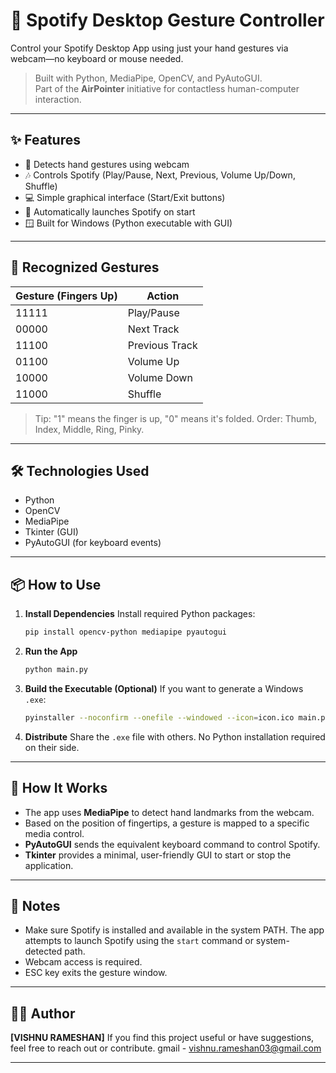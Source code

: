 # 🎵 Spotify Desktop Gesture Controller

Control your Spotify Desktop App using just your hand gestures via webcam—no keyboard or mouse needed.

> Built with Python, MediaPipe, OpenCV, and PyAutoGUI.  
> Part of the **AirPointer** initiative for contactless human-computer interaction.

---

## ✨ Features

* 👋 Detects hand gestures using webcam
* 🎶 Controls Spotify (Play/Pause, Next, Previous, Volume Up/Down, Shuffle)
* 💻 Simple graphical interface (Start/Exit buttons)
* 🚀 Automatically launches Spotify on start
* 🪟 Built for Windows (Python executable with GUI)

---

## 📸 Recognized Gestures

| Gesture (Fingers Up) | Action         |
| -------------------- | -------------- |
| 11111                | Play/Pause     |
| 00000                | Next Track     |
| 11100                | Previous Track |
| 01100                | Volume Up      |
| 10000                | Volume Down    |
| 11000                | Shuffle        |

> Tip: "1" means the finger is up, "0" means it's folded. Order: Thumb, Index, Middle, Ring, Pinky.

---

## 🛠️ Technologies Used

* Python
* OpenCV
* MediaPipe
* Tkinter (GUI)
* PyAutoGUI (for keyboard events)

---

## 📦 How to Use

1. **Install Dependencies**
   Install required Python packages:

   ```bash
   pip install opencv-python mediapipe pyautogui
   ```

2. **Run the App**

   ```bash
   python main.py
   ```

3. **Build the Executable (Optional)**
   If you want to generate a Windows `.exe`:

   ```bash
   pyinstaller --noconfirm --onefile --windowed --icon=icon.ico main.py
   ```

4. **Distribute**
   Share the `.exe` file with others. No Python installation required on their side.

---

## 🧠 How It Works

* The app uses **MediaPipe** to detect hand landmarks from the webcam.
* Based on the position of fingertips, a gesture is mapped to a specific media control.
* **PyAutoGUI** sends the equivalent keyboard command to control Spotify.
* **Tkinter** provides a minimal, user-friendly GUI to start or stop the application.

---

## 📌 Notes

* Make sure Spotify is installed and available in the system PATH. The app attempts to launch Spotify using the `start` command or system-detected path.
* Webcam access is required.
* ESC key exits the gesture window.

---

## 👨‍💻 Author

**\[VISHNU RAMESHAN]**
If you find this project useful or have suggestions, feel free to reach out or contribute.
gmail - vishnu.rameshan03@gmail.com

---

